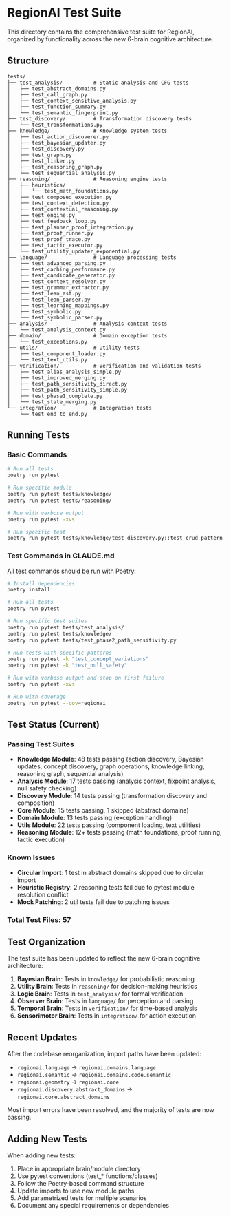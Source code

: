 # RegionAI Test Suite

This directory contains the comprehensive test suite for RegionAI, organized by functionality across the new 6-brain cognitive architecture.

## Structure

```
tests/
├── test_analysis/          # Static analysis and CFG tests
│   ├── test_abstract_domains.py
│   ├── test_call_graph.py
│   ├── test_context_sensitive_analysis.py
│   ├── test_function_summary.py
│   └── test_semantic_fingerprint.py
├── test_discovery/         # Transformation discovery tests
│   └── test_transformations.py
├── knowledge/              # Knowledge system tests
│   ├── test_action_discoverer.py
│   ├── test_bayesian_updater.py
│   ├── test_discovery.py
│   ├── test_graph.py
│   ├── test_linker.py
│   ├── test_reasoning_graph.py
│   └── test_sequential_analysis.py
├── reasoning/              # Reasoning engine tests
│   ├── heuristics/
│   │   └── test_math_foundations.py
│   ├── test_composed_execution.py
│   ├── test_context_detection.py
│   ├── test_contextual_reasoning.py
│   ├── test_engine.py
│   ├── test_feedback_loop.py
│   ├── test_planner_proof_integration.py
│   ├── test_proof_runner.py
│   ├── test_proof_trace.py
│   ├── test_tactic_executor.py
│   └── test_utility_updater_exponential.py
├── language/               # Language processing tests
│   ├── test_advanced_parsing.py
│   ├── test_caching_performance.py
│   ├── test_candidate_generator.py
│   ├── test_context_resolver.py
│   ├── test_grammar_extractor.py
│   ├── test_lean_ast.py
│   ├── test_lean_parser.py
│   ├── test_learning_mappings.py
│   ├── test_symbolic.py
│   └── test_symbolic_parser.py
├── analysis/               # Analysis context tests
│   └── test_analysis_context.py
├── domain/                 # Domain exception tests
│   └── test_exceptions.py
├── utils/                  # Utility tests
│   ├── test_component_loader.py
│   └── test_text_utils.py
├── verification/           # Verification and validation tests
│   ├── test_alias_analysis_simple.py
│   ├── test_improved_merging.py
│   ├── test_path_sensitivity_direct.py
│   ├── test_path_sensitivity_simple.py
│   ├── test_phase1_complete.py
│   └── test_state_merging.py
└── integration/            # Integration tests
    └── test_end_to_end.py
```

## Running Tests

### Basic Commands

```bash
# Run all tests
poetry run pytest

# Run specific module
poetry run pytest tests/knowledge/
poetry run pytest tests/reasoning/

# Run with verbose output
poetry run pytest -xvs

# Run specific test
poetry run pytest tests/knowledge/test_discovery.py::test_crud_pattern_discovery
```

### Test Commands in CLAUDE.md

All test commands should be run with Poetry:

```bash
# Install dependencies
poetry install

# Run all tests
poetry run pytest

# Run specific test suites
poetry run pytest tests/test_analysis/
poetry run pytest tests/knowledge/
poetry run pytest tests/test_phase2_path_sensitivity.py

# Run tests with specific patterns
poetry run pytest -k "test_concept_variations"
poetry run pytest -k "test_null_safety"

# Run with verbose output and stop on first failure
poetry run pytest -xvs

# Run with coverage
poetry run pytest --cov=regionai
```

## Test Status (Current)

### Passing Test Suites
- **Knowledge Module**: 48 tests passing (action discovery, Bayesian updates, concept discovery, graph operations, knowledge linking, reasoning graph, sequential analysis)
- **Analysis Module**: 17 tests passing (analysis context, fixpoint analysis, null safety checking)
- **Discovery Module**: 14 tests passing (transformation discovery and composition)
- **Core Module**: 15 tests passing, 1 skipped (abstract domains)
- **Domain Module**: 13 tests passing (exception handling)
- **Utils Module**: 22 tests passing (component loading, text utilities)
- **Reasoning Module**: 12+ tests passing (math foundations, proof running, tactic execution)

### Known Issues
- **Circular Import**: 1 test in abstract domains skipped due to circular import
- **Heuristic Registry**: 2 reasoning tests fail due to pytest module resolution conflict
- **Mock Patching**: 2 util tests fail due to patching issues

### Total Test Files: 57

## Test Organization

The test suite has been updated to reflect the new 6-brain cognitive architecture:

1. **Bayesian Brain**: Tests in `knowledge/` for probabilistic reasoning
2. **Utility Brain**: Tests in `reasoning/` for decision-making heuristics  
3. **Logic Brain**: Tests in `test_analysis/` for formal verification
4. **Observer Brain**: Tests in `language/` for perception and parsing
5. **Temporal Brain**: Tests in `verification/` for time-based analysis
6. **Sensorimotor Brain**: Tests in `integration/` for action execution

## Recent Updates

After the codebase reorganization, import paths have been updated:
- `regionai.language` → `regionai.domains.language`
- `regionai.semantic` → `regionai.domains.code.semantic`
- `regionai.geometry` → `regionai.core`
- `regionai.discovery.abstract_domains` → `regionai.core.abstract_domains`

Most import errors have been resolved, and the majority of tests are now passing.

## Adding New Tests

When adding new tests:
1. Place in appropriate brain/module directory
2. Use pytest conventions (test_* functions/classes)
3. Follow the Poetry-based command structure
4. Update imports to use new module paths
5. Add parametrized tests for multiple scenarios
6. Document any special requirements or dependencies